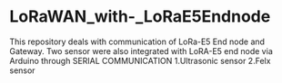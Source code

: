 # LoRaWAN_with-_LoRaE5Endnode
This repository deals with communication of LoRa-E5 End node and Gateway.
Two sensor were also integrated with LoRA-E5 end node via Arduino through SERIAL COMMUNICATION
1.Ultrasonic sensor 2.Felx sensor
